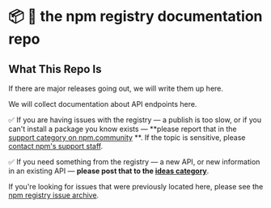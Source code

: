 # :package: :ledger: the npm registry documentation repo

## What This Repo Is

If there are major releases going out, we will write them up here.

We will collect documentation about API endpoints here.

:white_check_mark: If you are having issues with the registry — a publish is
too slow, or if you can't install a package you know exists — **please
report that in the [support category on npm.community](https://npm.community/c/support) **.  If the
topic is sensitive, please [contact npm's support staff](https://www.npmjs.com/support).

:white_check_mark: If you need something from the registry — a new API, or new information in an
existing API — **please post that to the [ideas category](https://npm.community/c/ideas)**.

If you're looking for issues that were previously located here, please see
the [npm registry issue archive](https://github.com/npm/registry-issue-archive).
